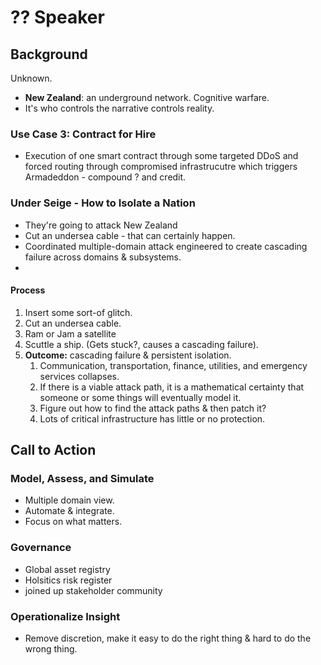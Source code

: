 # ?? Speaker

## Background

Unknown.

* **New Zealand**: an underground network. Cognitive warfare.
* It's who controls the narrative controls reality.&#x20;

### Use Case 3: Contract for Hire

* Execution of one smart contract through some targeted DDoS and forced routing through compromised infrastrucutre which triggers Armadeddon - compound ? and credit.

### Under Seige - How to Isolate a Nation

* They're going to attack New Zealand
* Cut an undersea cable - that can certainly happen.
* Coordinated multiple-domain attack engineered to create cascading failure across domains & subsystems.
*

#### Process

1. Insert some sort-of glitch.
2. Cut an undersea cable.
3. Ram or Jam a satellite
4. Scuttle a ship. (Gets stuck?, causes a cascading failure).
5. **Outcome:** cascading failure & persistent isolation.
   1. Communication, transportation, finance, utilities, and emergency services collapses.
   2. If there is a viable attack path, it is a mathematical certainty that someone or some things will eventually model it.
   3. Figure out how to find the attack paths & then patch it?&#x20;
   4. Lots of critical infrastructure has little or no protection.

## Call to Action

### Model, Assess, and Simulate

* Multiple domain view.&#x20;
* Automate & integrate.
* Focus on what matters.

### Governance

* Global asset registry
* Holsitics risk register
* joined up stakeholder community

### Operationalize Insight

* Remove discretion, make it easy to do the right thing & hard to do the wrong thing.



